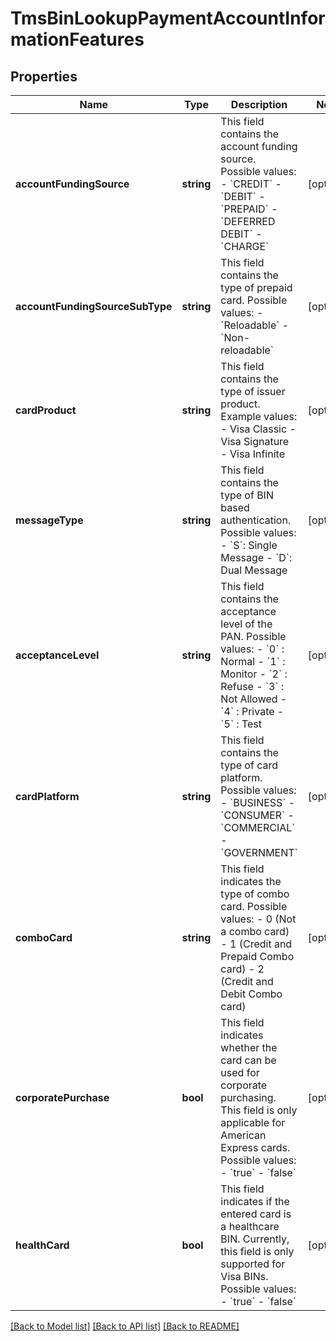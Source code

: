 # TmsBinLookupPaymentAccountInformationFeatures

## Properties
Name | Type | Description | Notes
------------ | ------------- | ------------- | -------------
**accountFundingSource** | **string** | This field contains the account funding source. Possible values:   - &#x60;CREDIT&#x60;   - &#x60;DEBIT&#x60;   - &#x60;PREPAID&#x60;   - &#x60;DEFERRED DEBIT&#x60;   - &#x60;CHARGE&#x60; | [optional] 
**accountFundingSourceSubType** | **string** | This field contains the type of prepaid card. Possible values:   - &#x60;Reloadable&#x60;   - &#x60;Non-reloadable&#x60; | [optional] 
**cardProduct** | **string** | This field contains the type of issuer product. Example values:   - Visa Classic   - Visa Signature   - Visa Infinite | [optional] 
**messageType** | **string** | This field contains the type of BIN based authentication. Possible values:   - &#x60;S&#x60;: Single Message   - &#x60;D&#x60;: Dual Message | [optional] 
**acceptanceLevel** | **string** | This field contains the acceptance level of the PAN. Possible values:   - &#x60;0&#x60; : Normal   - &#x60;1&#x60; : Monitor   - &#x60;2&#x60; : Refuse   - &#x60;3&#x60; : Not Allowed   - &#x60;4&#x60; : Private   - &#x60;5&#x60; : Test | [optional] 
**cardPlatform** | **string** | This field contains the type of card platform. Possible values:   - &#x60;BUSINESS&#x60;   - &#x60;CONSUMER&#x60;   - &#x60;COMMERCIAL&#x60;   - &#x60;GOVERNMENT&#x60; | [optional] 
**comboCard** | **string** | This field indicates the type of combo card. Possible values:   - 0 (Not a combo card)   - 1 (Credit and Prepaid Combo card)   - 2 (Credit and Debit Combo card) | [optional] 
**corporatePurchase** | **bool** | This field indicates whether the card can be used for corporate purchasing. This field is only applicable for American Express cards. Possible values:   - &#x60;true&#x60;   - &#x60;false&#x60; | [optional] 
**healthCard** | **bool** | This field indicates if the entered card is a healthcare BIN. Currently, this field is only supported for Visa BINs. Possible values:     - &#x60;true&#x60;     - &#x60;false&#x60; | [optional] 

[[Back to Model list]](../README.md#documentation-for-models) [[Back to API list]](../README.md#documentation-for-api-endpoints) [[Back to README]](../README.md)


